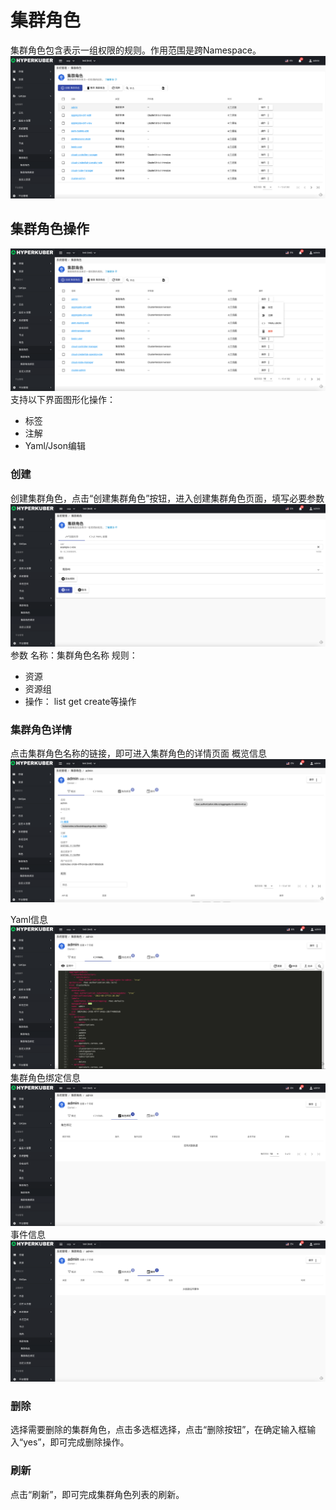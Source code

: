 # 集群角色

集群角色包含表示一组权限的规则。作用范围是跨Namespace。
![Minion](../../../assets/images/system/crole-list.jpg)
## 集群角色操作

![Minion](../../../assets/images/system/crole-operation.jpg)
支持以下界面图形化操作：

* 标签
* 注解
* Yaml/Json编辑

### 创建
创建集群角色，点击“创建集群角色”按钮，进入创建集群角色页面，填写必要参数
![Minion](../../../assets/images/system/crole-create1.jpg)
参数
名称：集群角色名称
规则：
* 资源
* 资源组
* 操作： list get create等操作
### 集群角色详情
点击集群角色名称的链接，即可进入集群角色的详情页面
概览信息
![Minion](../../../assets/images/system/crole-info1.jpg)

Yaml信息
![Minion](../../../assets/images/system/crole-info2.jpg)
集群角色绑定信息
![Minion](../../../assets/images/system/crole-info3.jpg)
事件信息
![Minion](../../../assets/images/system/crole-info4.jpg)


### 删除
选择需要删除的集群角色，点击多选框选择，点击“删除按钮”，在确定输入框输入“yes”，即可完成删除操作。
### 刷新
点击“刷新”，即可完成集群角色列表的刷新。
